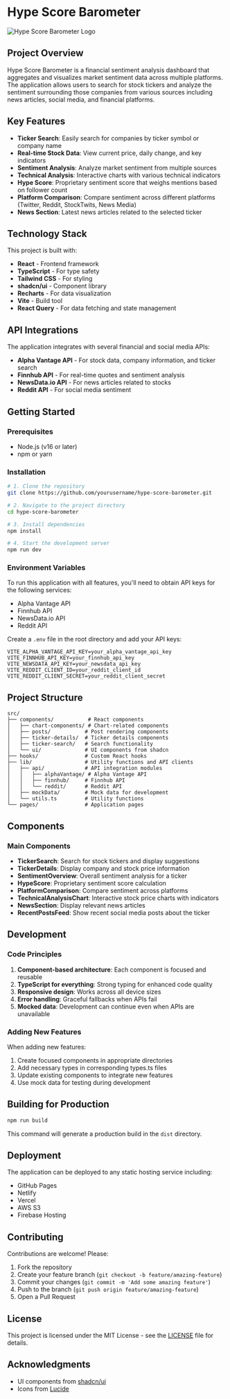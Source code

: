 
# Hype Score Barometer

![Hype Score Barometer Logo](/lovable-uploads/fe021022-f2cf-4c88-88cd-44a5e08dac7e.png)

## Project Overview

Hype Score Barometer is a financial sentiment analysis dashboard that aggregates and visualizes market sentiment data across multiple platforms. The application allows users to search for stock tickers and analyze the sentiment surrounding those companies from various sources including news articles, social media, and financial platforms.

## Key Features

- **Ticker Search**: Easily search for companies by ticker symbol or company name
- **Real-time Stock Data**: View current price, daily change, and key indicators
- **Sentiment Analysis**: Analyze market sentiment from multiple sources
- **Technical Analysis**: Interactive charts with various technical indicators
- **Hype Score**: Proprietary sentiment score that weighs mentions based on follower count
- **Platform Comparison**: Compare sentiment across different platforms (Twitter, Reddit, StockTwits, News Media)
- **News Section**: Latest news articles related to the selected ticker

## Technology Stack

This project is built with:

- **React** - Frontend framework
- **TypeScript** - For type safety
- **Tailwind CSS** - For styling
- **shadcn/ui** - Component library
- **Recharts** - For data visualization
- **Vite** - Build tool
- **React Query** - For data fetching and state management

## API Integrations

The application integrates with several financial and social media APIs:

- **Alpha Vantage API** - For stock data, company information, and ticker search
- **Finnhub API** - For real-time quotes and sentiment analysis
- **NewsData.io API** - For news articles related to stocks
- **Reddit API** - For social media sentiment

## Getting Started

### Prerequisites

- Node.js (v16 or later)
- npm or yarn

### Installation

```bash
# 1. Clone the repository
git clone https://github.com/yourusername/hype-score-barometer.git

# 2. Navigate to the project directory
cd hype-score-barometer

# 3. Install dependencies
npm install

# 4. Start the development server
npm run dev
```

### Environment Variables

To run this application with all features, you'll need to obtain API keys for the following services:

- Alpha Vantage API
- Finnhub API
- NewsData.io API
- Reddit API

Create a `.env` file in the root directory and add your API keys:

```
VITE_ALPHA_VANTAGE_API_KEY=your_alpha_vantage_api_key
VITE_FINNHUB_API_KEY=your_finnhub_api_key
VITE_NEWSDATA_API_KEY=your_newsdata_api_key
VITE_REDDIT_CLIENT_ID=your_reddit_client_id
VITE_REDDIT_CLIENT_SECRET=your_reddit_client_secret
```

## Project Structure

```
src/
├── components/           # React components
│   ├── chart-components/ # Chart-related components
│   ├── posts/           # Post rendering components
│   ├── ticker-details/  # Ticker details components
│   ├── ticker-search/   # Search functionality
│   └── ui/              # UI components from shadcn
├── hooks/               # Custom React hooks
├── lib/                 # Utility functions and API clients
│   ├── api/             # API integration modules
│   │   ├── alphaVantage/ # Alpha Vantage API
│   │   ├── finnhub/     # Finnhub API
│   │   └── reddit/      # Reddit API
│   ├── mockData/        # Mock data for development
│   └── utils.ts         # Utility functions
└── pages/               # Application pages
```

## Components

### Main Components

- **TickerSearch**: Search for stock tickers and display suggestions
- **TickerDetails**: Display company and stock price information
- **SentimentOverview**: Overall sentiment analysis for a ticker
- **HypeScore**: Proprietary sentiment score calculation
- **PlatformComparison**: Compare sentiment across platforms
- **TechnicalAnalysisChart**: Interactive stock price charts with indicators
- **NewsSection**: Display relevant news articles
- **RecentPostsFeed**: Show recent social media posts about the ticker

## Development

### Code Principles

1. **Component-based architecture**: Each component is focused and reusable
2. **TypeScript for everything**: Strong typing for enhanced code quality
3. **Responsive design**: Works across all device sizes
4. **Error handling**: Graceful fallbacks when APIs fail
5. **Mocked data**: Development can continue even when APIs are unavailable

### Adding New Features

When adding new features:

1. Create focused components in appropriate directories
2. Add necessary types in corresponding types.ts files
3. Update existing components to integrate new features
4. Use mock data for testing during development

## Building for Production

```bash
npm run build
```

This command will generate a production build in the `dist` directory.

## Deployment

The application can be deployed to any static hosting service including:

- GitHub Pages
- Netlify
- Vercel
- AWS S3
- Firebase Hosting

## Contributing

Contributions are welcome! Please:

1. Fork the repository
2. Create your feature branch (`git checkout -b feature/amazing-feature`)
3. Commit your changes (`git commit -m 'Add some amazing feature'`)
4. Push to the branch (`git push origin feature/amazing-feature`)
5. Open a Pull Request

## License

This project is licensed under the MIT License - see the [LICENSE](LICENSE) file for details.

## Acknowledgments

- UI components from [shadcn/ui](https://ui.shadcn.com/)
- Icons from [Lucide](https://lucide.dev/)

